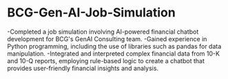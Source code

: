 # BCG-Gen-AI-Job-Simulation

-Completed a job simulation involving AI-powered financial chatbot development for BCG's GenAI Consulting team.
-Gained experience in Python programming, including the use of libraries such as pandas for data manipulation.
-Integrated and interpreted complex financial data from 10-K and 10-Q reports, employing rule-based logic to create a chatbot that provides user-friendly financial insights and analysis.

